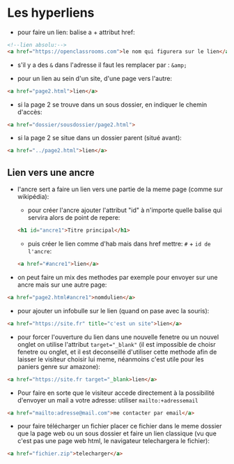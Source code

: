 # Les hyperliens

- pour faire un lien: balise a + attribut href:
```html
<!--lien absolu:-->
<a href="https://openclassrooms.com">le nom qui figurera sur le lien</a>
```

- s'il y a des ``&`` dans l'adresse il faut les remplacer par : ``&amp;`` 

- pour un lien au sein d'un site, d'une page vers l'autre:
```html
<a href="page2.html">lien</a>
```

- si la page 2 se trouve dans un sous dossier, en indiquer le chemin d'accès:
```html
<a href="dossier/sousdossier/page2.html">
```


- si la page 2 se situe dans un dossier parent (situé avant):
```html
<a href="../page2.html">lien</a>
```

## Lien vers une ancre
+ l'ancre sert a faire un lien vers une partie de la meme page (comme sur wikipédia):

    - pour créer l'ancre ajouter l'attribut "id" à n'importe quelle balise qui servira alors de point de repere:
    ```html
    <h1 id="ancre1">Titre principal</h1>
    ```
    - puis créer le lien comme d'hab mais dans href mettre: ``#`` + ``id de l'ancre``:
    ```html
    <a href="#ancre1">lien</a>
    ```

+ on peut faire un mix des methodes par exemple pour envoyer sur une ancre mais sur une autre page:
```html
<a href="page2.html#ancre1">nomdulien</a>
```

+ pour ajouter un infobulle sur le lien (quand on pase avec la souris):
```html
<a href="https://site.fr" title="c'est un site">lien</a>
```

+ pour forcer l'ouverture du lien dans une nouvelle fenetre ou un nouvel onglet on utilise l'attribut ``target="_blank"`` (il est impossible de choisr fenetre ou onglet, et il est deconseillé d'utiliser cette methode afin de laisser le visiteur choisir lui meme, néanmoins c'est utile pour les paniers genre sur amazone):
```html
<a href="https://site.fr target="_blank>lien</a>
```

+ Pour faire en sorte que le visiteur accede directement à la possibilité d'envoyer un mail a votre adresse: utiliser ``mailto:+adressemail``
```html
<a href="mailto:adresse@mail.com">me contacter par email</a>
```

- pour faire télécharger un fichier placer ce fichier dans le meme dossier que la page web ou un sous dossier et faire un lien classique (vu que c'est pas une page web html, le navigateur telechargera le fichier):
```html
<a href="fichier.zip">telecharger</a>
```